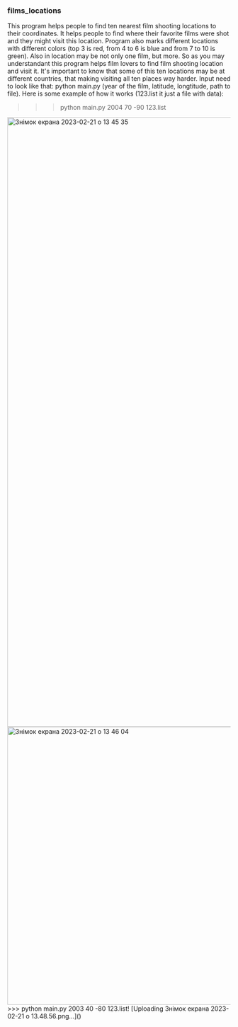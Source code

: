 ### films_locations

  This program helps people to find ten nearest film shooting locations to their coordinates. It helps people to find where their favorite films were shot and they might visit this location. Program also marks different locations with different colors (top 3 is red, from 4 to 6 is blue and from 7 to 10 is green). Also in location may be not only one film, but more. 
  So as you may understandant this program helps film lovers to find film shooting location and visit it. It's important to know that some of this ten locations may be at different countries, that making visiting all ten places way harder.
  Input need to look like that: python main.py (year of the film, latitude, longtitude, path to file). Here is some example of how it works (123.list it just a file with data):
  >>> python main.py 2004 70 -90 123.list
  <img width="1377" alt="Знімок екрана 2023-02-21 о 13 45 35" src="https://user-images.githubusercontent.com/116552588/220336544-6b972899-947a-423e-aa79-45fed8c7c31e.png">
<img width="628" alt="Знімок екрана 2023-02-21 о 13 46 04" src="https://user-images.githubusercontent.com/116552588/220336629-e2e232aa-8a40-4a6a-8f57-c0f857500fcb.png">
>>> python main.py 2003 40 -80 123.list!
  [Uploading Знімок екрана 2023-02-21 о 13.48.56.png…]()

